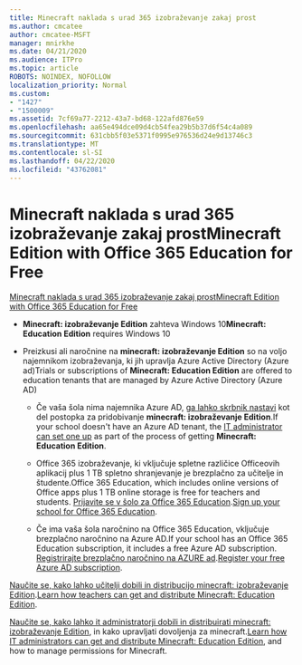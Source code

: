 ```yaml
---
title: Minecraft naklada s urad 365 izobraževanje zakaj prost
ms.author: cmcatee
author: cmcatee-MSFT
manager: mnirkhe
ms.date: 04/21/2020
ms.audience: ITPro
ms.topic: article
ROBOTS: NOINDEX, NOFOLLOW
localization_priority: Normal
ms.custom:
- "1427"
- "1500009"
ms.assetid: 7cf69a77-2212-43a7-bd68-122afd876e59
ms.openlocfilehash: aa65e494dce09d4cb54fea29b5b37d6f54c4a089
ms.sourcegitcommit: 631cbb5f03e5371f0995e976536d24e9d13746c3
ms.translationtype: MT
ms.contentlocale: sl-SI
ms.lasthandoff: 04/22/2020
ms.locfileid: "43762081"
---
```

# <a name="minecraft-edition-with-office-365-education-for-free"></a><span data-ttu-id="c291d-102">Minecraft naklada s urad 365 izobraževanje zakaj prost</span><span class="sxs-lookup"><span data-stu-id="c291d-102">Minecraft Edition with Office 365 Education for Free</span></span>

[<span data-ttu-id="c291d-103">Minecraft naklada s urad 365 izobraževanje zakaj prost</span><span class="sxs-lookup"><span data-stu-id="c291d-103">Minecraft Edition with Office 365 Education for Free</span></span>](https://docs.microsoft.com/education/windows/get-minecraft-for-education)
  
- <span data-ttu-id="c291d-104">**Minecraft: izobraževanje Edition** zahteva Windows 10</span><span class="sxs-lookup"><span data-stu-id="c291d-104">**Minecraft: Education Edition** requires Windows 10</span></span>

- <span data-ttu-id="c291d-105">Preizkusi ali naročnine na **minecraft: izobraževanje Edition** so na voljo najemnikom izobraževanja, ki jih upravlja Azure Active Directory (Azure ad)</span><span class="sxs-lookup"><span data-stu-id="c291d-105">Trials or subscriptions of **Minecraft: Education Edition** are offered to education tenants that are managed by Azure Active Directory (Azure AD)</span></span>

  - <span data-ttu-id="c291d-106">Če vaša šola nima najemnika Azure AD, [ga lahko skrbnik nastavi](https://docs.microsoft.com/education/windows/school-get-minecraft) kot del postopka za pridobivanje **minecraft: izobraževanje Edition**.</span><span class="sxs-lookup"><span data-stu-id="c291d-106">If your school doesn't have an Azure AD tenant, the [IT administrator can set one up](https://docs.microsoft.com/education/windows/school-get-minecraft) as part of the process of getting **Minecraft: Education Edition**.</span></span>

  - <span data-ttu-id="c291d-107">Office 365 izobraževanje, ki vključuje spletne različice Officeovih aplikacij plus 1 TB spletno shranjevanje je brezplačno za učitelje in študente.</span><span class="sxs-lookup"><span data-stu-id="c291d-107">Office 365 Education, which includes online versions of Office apps plus 1 TB online storage is free for teachers and students.</span></span> <span data-ttu-id="c291d-108">[Prijavite se v šolo za Office 365 Education](https://products.office.com/academic/office-365-education-plan).</span><span class="sxs-lookup"><span data-stu-id="c291d-108">[Sign up your school for Office 365 Education](https://products.office.com/academic/office-365-education-plan).</span></span>

  - <span data-ttu-id="c291d-109">Če ima vaša šola naročnino na Office 365 Education, vključuje brezplačno naročnino na Azure AD.</span><span class="sxs-lookup"><span data-stu-id="c291d-109">If your school has an Office 365 Education subscription, it includes a free Azure AD subscription.</span></span> <span data-ttu-id="c291d-110">[Registrirajte brezplačno naročnino na AZURE ad](https://msdn.microsoft.com/library/windows/hardware/mt703369%28v=vs.85%29.aspx).</span><span class="sxs-lookup"><span data-stu-id="c291d-110">[Register your free Azure AD subscription](https://msdn.microsoft.com/library/windows/hardware/mt703369%28v=vs.85%29.aspx).</span></span>

<span data-ttu-id="c291d-111">[Naučite se, kako lahko učitelji dobili in distribucijo minecraft: izobraževanje Edition](https://docs.microsoft.com/education/windows/teacher-get-minecraft).</span><span class="sxs-lookup"><span data-stu-id="c291d-111">[Learn how teachers can get and distribute Minecraft: Education Edition](https://docs.microsoft.com/education/windows/teacher-get-minecraft).</span></span>
  
<span data-ttu-id="c291d-112">[Naučite se, kako lahko it administratorji dobili in distribuirati minecraft: izobraževanje Edition](https://docs.microsoft.com/education/windows/school-get-minecraft), in kako upravljati dovoljenja za minecraft.</span><span class="sxs-lookup"><span data-stu-id="c291d-112">[Learn how IT administrators can get and distribute Minecraft: Education Edition](https://docs.microsoft.com/education/windows/school-get-minecraft), and how to manage permissions for Minecraft.</span></span>